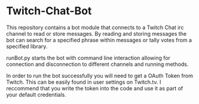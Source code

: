# Twitch-Chat-Bot

This repository contains a bot module that connects to a Twitch Chat irc channel to read or store messages.
By reading and storing messages the bot can search for a specified phrase within messages or tally votes
from a specified library.  

runBot.py starts the bot with command line interaction allowing for connection and disconnection to different
channels and running methods.

In order to run the bot successfully you will need to get a OAuth Token from Twitch.  This can be easily found
in user settings on Twitch.tv.  I reccommend that you write the token into the code and use it as part of your
default credentials.

